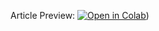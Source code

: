 Article Preview:
[![Open in Colab](https://colab.research.google.com/assets/colab-badge.svg)](https://colab.research.google.com/github/Dr-Hutchinson/programming_historian/blob/main/Hutchinson_draft_1.ipynb))
